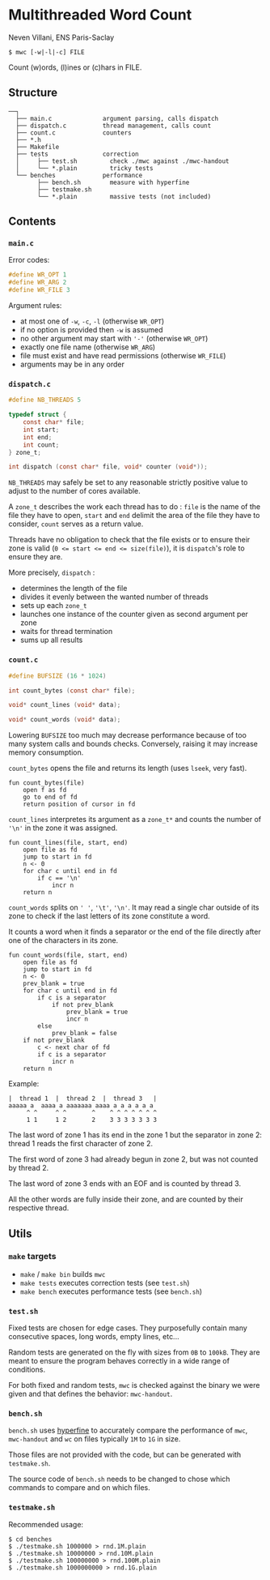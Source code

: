 # Multithreaded Word Count
Neven Villani, ENS Paris-Saclay

```
$ mwc [-w|-l|-c] FILE
```

Count (w)ords, (l)ines or (c)hars in FILE.

## Structure

```
──┐
  ├── main.c              argument parsing, calls dispatch
  ├── dispatch.c          thread management, calls count
  ├── count.c             counters
  ├── *.h
  ├── Makefile
  ├── tests               correction
  │     ├── test.sh         check ./mwc against ./mwc-handout
  │     └── *.plain         tricky tests
  └── benches             performance
        ├── bench.sh        measure with hyperfine
        ├── testmake.sh     
        └── *.plain         massive tests (not included)
````

## Contents

### `main.c`

Error codes:
```c
#define WR_OPT 1
#define WR_ARG 2
#define WR_FILE 3
```

Argument rules:
- at most one of `-w`, `-c`, `-l` (otherwise `WR_OPT`)
- if no option is provided then `-w` is assumed
- no other argument may start with `'-'` (otherwise `WR_OPT`)
- exactly one file name (otherwise `WR_ARG`)
- file must exist and have read permissions (otherwise `WR_FILE`)
- arguments may be in any order

### `dispatch.c`

```c
#define NB_THREADS 5

typedef struct {
    const char* file;
    int start;
    int end;
    int count;
} zone_t;

int dispatch (const char* file, void* counter (void*));
```

`NB_THREADS` may safely be set to any reasonable strictly positive value to adjust to the number of cores available.

A `zone_t` describes the work each thread has to do : `file` is the name of the file they have to open, `start` and `end` delimit the area of the file they have to consider, `count` serves as a return value.

Threads have no obligation to check that the file exists or to ensure their zone is valid (`0 <= start <= end <= size(file)`), it is `dispatch`'s role to ensure they are.

More precisely, `dispatch` :
- determines the length of the file
- divides it evenly between the wanted number of threads
- sets up each `zone_t`
- launches one instance of the counter given as second argument per zone
- waits for thread termination
- sums up all results

### `count.c`

```c
#define BUFSIZE (16 * 1024)

int count_bytes (const char* file);

void* count_lines (void* data);

void* count_words (void* data);
```
Lowering `BUFSIZE` too much may decrease performance because of too many system calls and bounds checks.
Conversely, raising it may increase memory consumption.

`count_bytes` opens the file and returns its length (uses `lseek`, very fast).

```
fun count_bytes(file)
    open f as fd
    go to end of fd
    return position of cursor in fd
```

`count_lines` interpretes its argument as a `zone_t*` and counts the number of `'\n'` in the zone it was assigned.

```
fun count_lines(file, start, end)
    open file as fd
    jump to start in fd
    n <- 0
    for char c until end in fd
        if c == '\n'
            incr n
    return n
```

`count_words` splits on `' '`, `'\t'`, `'\n'`. It may read a single char outside of its zone to check if the last letters of its zone constitute a word.

It counts a word when it finds a separator or the end of the file directly after one of the characters in its zone.

```
fun count_words(file, start, end)
    open file as fd
    jump to start in fd
    n <- 0
    prev_blank = true
    for char c until end in fd
        if c is a separator
            if not prev_blank
                prev_blank = true
                incr n
        else
            prev_blank = false
    if not prev_blank
        c <- next char of fd
        if c is a separator
            incr n
    return n
```

Example:
```
|  thread 1  |  thread 2  |  thread 3   |
aaaaa a  aaaa a aaaaaaa aaaa a a a a a a
     ^ ^     ^ ^       ^    ^ ^ ^ ^ ^ ^ ^
     1 1     1 2       2    3 3 3 3 3 3 3
```
The last word of zone 1 has its end in the zone 1 but the separator in zone 2: thread 1 reads the first character of zone 2.

The first word of zone 3 had already begun in zone 2, but was not counted by thread 2.

The last word of zone 3 ends with an EOF and is counted by thread 3.

All the other words are fully inside their zone, and are counted by their respective thread.


## Utils

### `make` targets

- `make` / `make bin` builds `mwc`
- `make tests` executes correction tests (see `test.sh`)
- `make bench` executes performance tests (see `bench.sh`)

### `test.sh`

Fixed tests are chosen for edge cases. They purposefully contain many consecutive spaces, long words, empty lines, etc...

Random tests are generated on the fly with sizes from `0B` to `100kB`. They are meant to ensure the program behaves correctly in a wide range of conditions.

For both fixed and random tests, `mwc` is checked against the binary we were given and that defines the behavior: `mwc-handout`.

### `bench.sh`

`bench.sh` uses [hyperfine](https://github.com/sharkdp/hyperfine) to accurately compare the performance of `mwc`, `mwc-handout` and `wc` on files typically `1M` to `1G` in size.

Those files are not provided with the code, but can be generated with `testmake.sh`.

The source code of `bench.sh` needs to be changed to chose which commands to compare and on which files.

### `testmake.sh`

Recommended usage:
```
$ cd benches
$ ./testmake.sh 1000000 > rnd.1M.plain
$ ./testmake.sh 10000000 > rnd.10M.plain
$ ./testmake.sh 100000000 > rnd.100M.plain
$ ./testmake.sh 1000000000 > rnd.1G.plain
```
